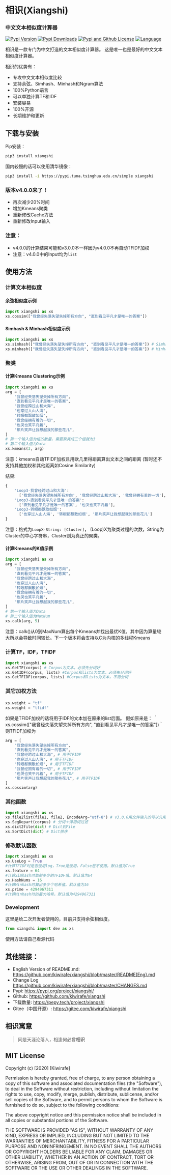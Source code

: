 # 相识(Xiangshi)

### 中文文本相似度计算器
[![Pypi Version](https://img.shields.io/pypi/v/xiangshi?label=Pypi%20Version)](https://img.shields.io/pypi/v/xiangshi)
[![Pypi Downloads](https://static.pepy.tech/personalized-badge/xiangshi?period=total&units=international_system&left_color=grey&right_color=blue&left_text=Pypi%20Downloads)](https://pepy.tech/project/xiangshi)
[![Pypi and Github License](https://img.shields.io/pypi/l/xiangshi?label=Pypi%20and%20Github%20License)](https://img.shields.io/github/license/kiwirafe/xiangshi)
[![Language](https://img.shields.io/github/languages/top/kiwirafe/xiangshi)](https://github.com/kiwirafe/xiangshi)

相识是一款专门为中文打造的文本相似度计算器。
这是唯一也是最好的中文文本相似度计算器。

相识的优势有：
  - 专攻中文文本相似度比较
  - 支持余弦、Simhash、Minhash和Ngram算法
  - 100%Python语言
  - 可以单独计算TF和IDF
  - 安装容易
  - 100%开源
  - 长期维护和更新

## 下载与安装
Pip安装：
```sh
pip3 install xiangshi
```
国内较慢的话可以使用清华镜像：
```sh
pip3 install -i https://pypi.tuna.tsinghua.edu.cn/simple xiangshi
```

### 版本v4.0.0来了！
  - 再次减少20%时间
  - 增加Kmeans聚类
  - 重新修改Cache方法
  - 重新修改Input输入

### 注意：
  - v4.0.0的计算结果可能和v3.0.0不一样因为v4.0.0不再自动TFIDF加权
  - 注意：v4.0.0中的Input均为`list`

## 使用方法
### 计算文本相似度

#### 余弦相似度示例
```python
import xiangshi as xs
xs.cossim(["我曾经失落失望失掉所有方向", "直到看见平凡才是唯一的答案"])
```
#### Simhash & Minhash相似度示例
```python
import xiangshi as xs
xs.simhash(["我曾经失落失望失掉所有方向", "直到看见平凡才是唯一的答案"]) # Simhash
xs.minhash(["我曾经失落失望失掉所有方向", "直到看见平凡才是唯一的答案"]) # Minhash
```

### 聚类
#### 计算Kmeans Clustering示例
```python
import xiangshi as xs
arg = [
    "我曾经失落失望失掉所有方向", 
    "直到看见平凡才是唯一的答案", 
    "我曾经跨过山和大海", 
    "也穿过人山人海", 
    "转眼都飘散如烟",
    "我曾经拥有着的一切", 
    "也哭也笑平凡着",
    "那片笑声让我想起我的那些花儿",
]
# 第一个输入值为组的数量，需要聚类成三个组就为3
# 第二个输入值为Data
xs.kmeans(3, arg) 
```
注意：kmeans自动TFIDF加权且用欧几里得距离算出文本之间的距离
(暂时还不支持其他加权和其他距离如Cosine Similarity)

结果:
```py
{
    'Loop3-我曾经跨过山和大海': 
      ['我曾经失落失望失掉所有方向', '我曾经跨过山和大海', '我曾经拥有着的一切'], 
    'Loop3-直到看见平凡才是唯一的答案': 
      ['直到看见平凡才是唯一的答案', '也哭也笑平凡着'], 
    'Loop3-转眼都飘散如烟': 
      ['也穿过人山人海', '转眼都飘散如烟', '那片笑声让我想起我的那些花儿']
}
```
注意：格式为`LoopX-String: [Cluster]`，
(Loop)X为聚类过程的次数，String为Cluster的中心字符串，Cluster则为真正的聚类。

#### 计算Kmeans的K值示例
```python
import xiangshi as xs
arg = [
    "我曾经失落失望失掉所有方向", 
    "直到看见平凡才是唯一的答案", 
    "我曾经跨过山和大海", 
    "也穿过人山人海", 
    "转眼都飘散如烟",
    "我曾经拥有着的一切", 
    "也哭也笑平凡着",
    "那片笑声让我想起我的那些花儿",
]
# 第一个输入值为Data
# 第二个输入值为MaxNum
xs.calk(arg, 5) 
```
注意：calk()从0到MaxNum算出每个Kmeans并找出最优K值，其中因为算量较大所以会导致时间较长。下一个版本将会支持以C为内核的多线程Kmeans

### 计算TF，IDF，TFIDF
```python
import xiangshi as xs
xs.GetTF(corpus) # Corpus为文本，必须先分词好
xs.GetIDF(corpus, lists) #Corpus和lists为文本，必须先分词好
xs.GetTFIDF(corpus, lists) #Corpus和lists为文本，不用分词
```

### 其它加权方法
#### 
```python
xs.weight = "tf"
xs.weight = "tfidf"
```
如果是TFIDF加权的话将用于IDF的文本加在原来的list后面。
假如原来是：
｀xs.cossim(["我曾经失落失望失掉所有方向", "直到看见平凡才是唯一的答案"])｀
则TFIDF加权为
```python
arg = [
    "我曾经失落失望失掉所有方向", 
    "直到看见平凡才是唯一的答案", 
    "我曾经跨过山和大海", # 用于TFIDF
    "也穿过人山人海", # 用于TFIDF
    "转眼都飘散如烟", # 用于TFIDF
    "我曾经拥有着的一切", # 用于TFIDF
    "也哭也笑平凡着", # 用于TFIDF
    "那片笑声让我想起我的那些花儿", # 用于TFIDF
]
xs.cossim(arg)
```

### 其他函数
```python
import xiangshi as xs
xs.file2list(file1, file2, EncodeArg="utf-8") # v3.0.0用文件输入的可以先用这个转为list再进行文本相似度计算
xs.SegDepart(corpus) # 分词＋停用词过滤
xs.dict2file(dict) # Dict到File
xs.SortDict(dict) # Dict排序
```

### 修改默认函数
```python
import xiangshi as xs
xs.UseLog = True
#计算TFIDF时是否使用log，True是使用，False是不使用。默认值为True
xs.feature = 64
#计算Simhash时取前多少的TFIDF值。默认值为64
xs.HashNums = 16
#计算Minhash时算出多少个哈希值。默认值为16
xs.prime = 4294967311
#计算Minhash时的最大哈希。默认值为4294967311
```

### Development
这里是给二次开发者使用的，目前只支持余弦相似度。
```python
from xiangshi import dev as xs
```
使用方法请自己看源代码

## 其他链接：
  - English Version of README.md:
  https://github.com/kiwirafe/xiangshi/blob/master/README(Eng).md
  - Change Log
  https://github.com/kiwirafe/xiangshi/blob/master/CHANGES.md
  - Pypi: 
  https://pypi.org/project/xiangshi/
  - Github:
  https://github.com/kiwirafe/xiangshi
  - 下载数量:
  https://pepy.tech/project/xiangshi
  - Gitee（中国开源）:
  https://gitee.com/kiwirafe/xiangshi

## 相识寓意
>同是天涯沦落人，相逢何必曾**相识**

## MIT License
Copyright (c) [2020] [Kiwirafe]

Permission is hereby granted, free of charge, to any person obtaining a copy
of this software and associated documentation files (the "Software"), to deal
in the Software without restriction, including without limitation the rights
to use, copy, modify, merge, publish, distribute, sublicense, and/or sell
copies of the Software, and to permit persons to whom the Software is
furnished to do so, subject to the following conditions:

The above copyright notice and this permission notice shall be included in all
copies or substantial portions of the Software.

THE SOFTWARE IS PROVIDED "AS IS", WITHOUT WARRANTY OF ANY KIND, EXPRESS OR
IMPLIED, INCLUDING BUT NOT LIMITED TO THE WARRANTIES OF MERCHANTABILITY,
FITNESS FOR A PARTICULAR PURPOSE AND NONINFRINGEMENT. IN NO EVENT SHALL THE
AUTHORS OR COPYRIGHT HOLDERS BE LIABLE FOR ANY CLAIM, DAMAGES OR OTHER
LIABILITY, WHETHER IN AN ACTION OF CONTRACT, TORT OR OTHERWISE, ARISING FROM,
OUT OF OR IN CONNECTION WITH THE SOFTWARE OR THE USE OR OTHER DEALINGS IN THE
SOFTWARE.